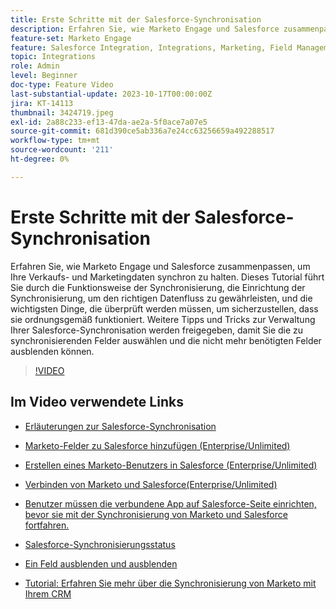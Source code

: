 ```yaml
---
title: Erste Schritte mit der Salesforce-Synchronisation
description: Erfahren Sie, wie Marketo Engage und Salesforce zusammenpassen, um Ihre Verkaufs- und Marketingdaten synchron zu halten. Dieses Tutorial führt Sie durch die Funktionsweise der Synchronisierung, die Einrichtung der Synchronisierung, um den richtigen Datenfluss zu gewährleisten, und die wichtigsten Dinge, die überprüft werden müssen, um sicherzustellen, dass sie ordnungsgemäß funktioniert.
feature-set: Marketo Engage
feature: Salesforce Integration, Integrations, Marketing, Field Management, Administration
topic: Integrations
role: Admin
level: Beginner
doc-type: Feature Video
last-substantial-update: 2023-10-17T00:00:00Z
jira: KT-14113
thumbnail: 3424719.jpeg
exl-id: 2a88c233-ef13-47da-ae2a-5f0ace7a07e5
source-git-commit: 681d390ce5ab336a7e24cc63256659a492288517
workflow-type: tm+mt
source-wordcount: '211'
ht-degree: 0%

---
```


# Erste Schritte mit der Salesforce-Synchronisation

Erfahren Sie, wie Marketo Engage und Salesforce zusammenpassen, um Ihre Verkaufs- und Marketingdaten synchron zu halten. Dieses Tutorial führt Sie durch die Funktionsweise der Synchronisierung, die Einrichtung der Synchronisierung, um den richtigen Datenfluss zu gewährleisten, und die wichtigsten Dinge, die überprüft werden müssen, um sicherzustellen, dass sie ordnungsgemäß funktioniert. Weitere Tipps und Tricks zur Verwaltung Ihrer Salesforce-Synchronisation werden freigegeben, damit Sie die zu synchronisierenden Felder auswählen und die nicht mehr benötigten Felder ausblenden können.

>[!VIDEO](https://video.tv.adobe.com/v/3424719/?learn=on)

## Im Video verwendete Links

* [Erläuterungen zur Salesforce-Synchronisation](https://experienceleague.adobe.com/docs/marketo/using/product-docs/crm-sync/salesforce-sync/understanding-the-salesforce-sync.html)

* [Marketo-Felder zu Salesforce hinzufügen (Enterprise/Unlimited)](https://experienceleague.adobe.com/docs/marketo/using/product-docs/crm-sync/salesforce-sync/setup/enterprise-unlimited-edition/step-1-of-3-add-marketo-fields-to-salesforce-enterprise-unlimited.html)

* [Erstellen eines Marketo-Benutzers in Salesforce (Enterprise/Unlimited)](https://experienceleague.adobe.com/docs/marketo/using/product-docs/crm-sync/salesforce-sync/setup/enterprise-unlimited-edition/step-2-of-3-create-a-salesforce-user-for-marketo-enterprise-unlimited.html)

* [Verbinden von Marketo und Salesforce(Enterprise/Unlimited)](https://experienceleague.adobe.com/docs/marketo/using/product-docs/crm-sync/salesforce-sync/setup/enterprise-unlimited-edition/step-3-of-3-connect-marketo-and-salesforce-enterprise-unlimited.html)

* [Benutzer müssen die verbundene App auf Salesforce-Seite einrichten, bevor sie mit der Synchronisierung von Marketo und Salesforce fortfahren.](https://experienceleague.adobe.com/docs/marketo/using/product-docs/crm-sync/salesforce-sync/log-in-using-oauth-2-0.html)

* [Salesforce-Synchronisierungsstatus](https://experienceleague.adobe.com/docs/marketo/using/product-docs/crm-sync/salesforce-sync/salesforce-sync-status.html)

* [Ein Feld ausblenden und ausblenden](https://experienceleague.adobe.com/docs/marketo/using/product-docs/administration/field-management/hide-and-unhide-a-field.html)

* [Tutorial: Erfahren Sie mehr über die Synchronisierung von Marketo mit Ihrem CRM](https://experienceleague.adobe.com/docs/marketo-learn/tutorials/lead-and-data-management/crm-sync-learn.html)

